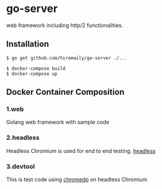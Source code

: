 # go-server
web framework including http/2 functionalities.

## Installation
```
$ go get github.com/hiromaily/go-server ./...

$ docker-compose build
$ docker-compose up

```

## Docker Container Composition
### 1.web
Golang web framework with sample code

### 2.headless
Headless Chromium is used for end to end testing.
[headless](https://chromium.googlesource.com/chromium/src/+/lkgr/headless/README.md)

### 3.devtool
This is test code using [chromedp](https://github.com/knq/chromedp) on headless Chromium

